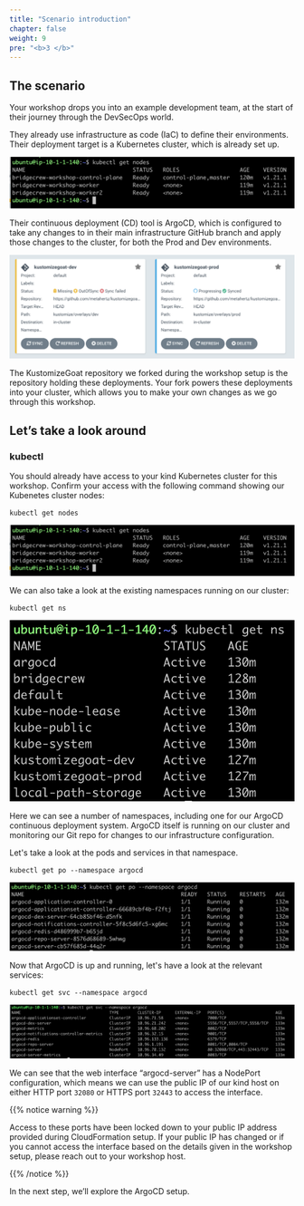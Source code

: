 ```yaml
---
title: "Scenario introduction"
chapter: false
weight: 9
pre: "<b>3 </b>"
---
```


## The scenario

Your workshop drops you into an example development team, at the start of their journey through the DevSecOps world.

They already use infrastructure as code (IaC) to define their environments. Their deployment target is a Kubernetes cluster, which is already set up.


![alt_text](images/kubectlGetNodes.png "image_tooltip")


Their continuous deployment (CD) tool is ArgoCD, which is configured to take any changes to in their main infrastructure GitHub branch and apply those changes to the cluster, for both the Prod and Dev environments.

![alt_text](images/ArgoEnvironments.png "image_tooltip")


The KustomizeGoat repository we forked during the workshop setup is the repository holding these deployments. Your fork powers these deployments into your cluster, which allows you to make your own changes as we go through this workshop.


## Let’s take a look around

### kubectl 

You should already have access to your kind Kubernetes cluster for this workshop. Confirm your access with the following command showing our Kubenetes cluster nodes:


```
kubectl get nodes
```


![alt_text](images/kubectlGetNodes.png "image_tooltip")


We can also take a look at the existing namespaces running on our cluster: 

```
kubectl get ns 
```


![alt_text](images/kubectlGetNs.png "image_tooltip")


Here we can see a number of namespaces, including one for our ArgoCD continuous deployment system. ArgoCD itself is running on our cluster and monitoring our Git repo for changes to our infrastructure configuration.

Let's take a look at the pods and services in that namespace.

``` 
kubectl get po --namespace argocd
```


![alt_text](images/argoKubectlGetPod.png "image_tooltip")


Now that ArgoCD is up and running, let's have a look at the relevant services: 

```
kubectl get svc --namespace argocd
```


![alt_text](images/argoKubectlGetSvc.png "image_tooltip")


We can see that the web interface “argocd-server” has a NodePort configuration, which means we can use the public IP of our kind host on either HTTP port `32080` or HTTPS port `32443` to access the interface.

{{% notice warning %}}
<p style='text-align: left;'>
Access to these ports have been locked down to your public IP address provided during CloudFormation setup. If your public IP has changed or if you cannot access the interface based on the details given in the workshop setup, please reach out to your workshop host.
</p>
{{% /notice %}}


In the next step, we’ll explore the ArgoCD setup.
